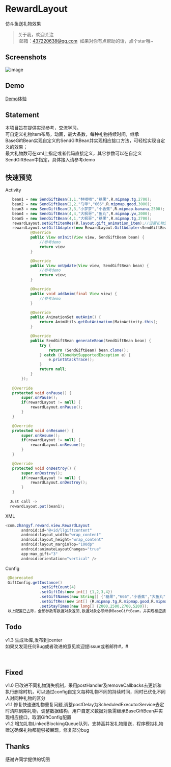# RewardLayout
仿斗鱼送礼物效果
> 关于我，欢迎关注  
  邮箱：437220638@qq.com
  如果对你有点帮助的话，点个star哦~
 
## Screenshots
![image](/screenshots/photo.gif)

## Demo
[Demo体验](/sample.apk)

## Statement
本项目旨在提供实现参考，交流学习。<br>
可自定义礼物item布局，动画，最大条数，每种礼物持续时间，继承BaseGiftBean实现自定义的SendGiftBean并实现相应接口方法，可轻松实现自定义的效果；<br>
最大礼物数可在xml上指定或者代码直接定义，其它参数可以在自定义SendGiftBean中指定，具体接入请参考demo

## 快速预览
Activity
 ```java
    bean1 = new SendGiftBean(1,1,"林喵喵","糖果",R.mipmap.tg,2700);
    bean2 = new SendGiftBean(2,2,"马甲","666",R.mipmap.good,3000);
    bean3 = new SendGiftBean(3,3,"小梦梦","小香蕉",R.mipmap.banana,2500);
    bean4 = new SendGiftBean(4,4,"大枫哥","鱼丸",R.mipmap.yw,2000);
    bean5 = new SendGiftBean(4,1,"大枫哥","糖果",R.mipmap.tg,2700);
    rewardLayout.setGiftItemRes(R.layout.gift_animation_item);//设置礼物item布局
    rewardLayout.setGiftAdapter(new RewardLayout.GiftAdapter<SendGiftBean>() {
            @Override
            public View onInit(View view, SendGiftBean bean) {
                //参考demo
                return view
            }

            @Override
            public View onUpdate(View view, SendGiftBean bean) {
                //参考demo
                return view;
            }

            @Override
            public void addAnim(final View view) {
                //参考demo
            }

            @Override
            public AnimationSet outAnim() {
                return AnimUtils.getOutAnimation(MainActivity.this);
            }

            @Override
            public SendGiftBean generateBean(SendGiftBean bean) {
                try {
                    return (SendGiftBean) bean.clone();
                } catch (CloneNotSupportedException e) {
                    e.printStackTrace();
                }
                return null;
            }
        });
        
    @Override
    protected void onPause() {
        super.onPause();
        if(rewardLayout != null) {
            rewardLayout.onPause();
        }
    }

    @Override
    protected void onResume() {
        super.onResume();
        if(rewardLayout != null) {
            rewardLayout.onResume();
        }
    }

    @Override
    protected void onDestroy() {
        super.onDestroy();
        if(rewardLayout != null) {
            rewardLayout.onDestroy();
        }
    }
    
   Just call ->
   rewardLayout.put(bean1);
```
XML
 ```java
<com.zhangyf.reward.view.RewardLayout
        android:id="@+id/llgiftcontent"
        android:layout_width="wrap_content"
        android:layout_height="wrap_content"
        android:layout_marginTop="100dp"
        android:animateLayoutChanges="true"
        app:max_gift="3"
        android:orientation="vertical" />
```
Config
 ```java
  @Deprecated
  GiftConfig.getInstance()
                .setGiftCount(4)
                .setGiftIds(new int[] {1,2,3,4})
                .setGiftNames(new String[] {"糖果","666","小香蕉","大鱼丸"})
                .setGiftRes(new int[] {R.mipmap.tg,R.mipmap.good,R.mipmap.banana,R.mipmap.yw})
                .setStayTimes(new long[] {2000,2500,2700,5200});
  以上配置已去除，全部参数有数据对象返回,数据对象必须继承BaseGiftBean，并实现相应接口，具体参考demo
 ```
## Todo
v1.3 生成lib库,发布到jcenter<br>
如果又发现任何Bug或者改进的意见欢迎提issue或者邮件#，#

 
## Fixed 
v1.0 已改进不同礼物消失机制，采用postHandler及removeCallbacks去更新和执行删除时机，可以通过config自定义每种礼物不同的持续时间，同时已优化不同人对同种礼物的区分<br>
v1.1 修复快速送礼物重复问题,调整postDelay为ScheduledExecutorService去定时清除到期礼物，调整数据结构，用户自定义数据对象需继承BaseGiftBean并实现相应接口，取消GiftConfig配置<br>
v1.2 增加礼物LinkedBlockingQueue队列，支持高并发礼物赠送，程序模拟礼物赠送确保礼物都能够被展现，修复部分bug

## Thanks
感谢许同学提供的切图
